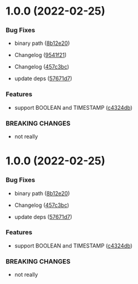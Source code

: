 # 1.0.0 (2022-02-25)


### Bug Fixes

* binary path ([8b12e20](https://github.com/mdornseif/bigqueryquery-to-graphql-schema/commit/8b12e20421f0309f893aa2aa0a3b76564df5917e))
* Changelog ([9541f21](https://github.com/mdornseif/bigqueryquery-to-graphql-schema/commit/9541f215e07442a14eedd0db94e9da2e646c8e91))
* Changelog ([457c3bc](https://github.com/mdornseif/bigqueryquery-to-graphql-schema/commit/457c3bc604c5ce9389868ad0e269300f03d58755))


* update deps ([57671d7](https://github.com/mdornseif/bigqueryquery-to-graphql-schema/commit/57671d747b6c23d08cb4a217e000cf177228cb1a))


### Features

* support BOOLEAN and TIMESTAMP ([c4324db](https://github.com/mdornseif/bigqueryquery-to-graphql-schema/commit/c4324db8794020e62fa5317f1b39d3d12bc2d7bf))


### BREAKING CHANGES

* not really

# 1.0.0 (2022-02-25)


### Bug Fixes

* binary path ([8b12e20](https://github.com/mdornseif/bigqueryquery-to-graphql-schema/commit/8b12e20421f0309f893aa2aa0a3b76564df5917e))
* Changelog ([457c3bc](https://github.com/mdornseif/bigqueryquery-to-graphql-schema/commit/457c3bc604c5ce9389868ad0e269300f03d58755))


* update deps ([57671d7](https://github.com/mdornseif/bigqueryquery-to-graphql-schema/commit/57671d747b6c23d08cb4a217e000cf177228cb1a))


### Features

* support BOOLEAN and TIMESTAMP ([c4324db](https://github.com/mdornseif/bigqueryquery-to-graphql-schema/commit/c4324db8794020e62fa5317f1b39d3d12bc2d7bf))


### BREAKING CHANGES

* not really
